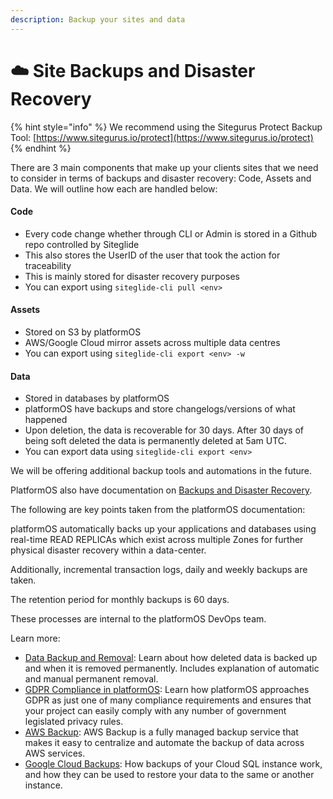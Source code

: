 ```yaml
---
description: Backup your sites and data
---
```


# ☁️ Site Backups and Disaster Recovery

{% hint style="info" %}
We recommend using the Sitegurus Protect Backup Tool: [https://www.sitegurus.io/protect](https://www.sitegurus.io/protect)
{% endhint %}

There are 3 main components that make up your clients sites that we need to consider in terms of backups and disaster recovery: Code, Assets and Data. We will outline how each are handled below:

#### Code

* Every code change whether through CLI or Admin is stored in a Github repo controlled by Siteglide
* This also stores the UserID of the user that took the action for traceability
* This is mainly stored for disaster recovery purposes
* You can export using `siteglide-cli pull <env>`

#### Assets

* Stored on S3 by platformOS
* AWS/Google Cloud mirror assets across multiple data centres
* You can export using `siteglide-cli export <env> -w`

#### Data

* Stored in databases by platformOS
* platformOS have backups and store changelogs/versions of what happened
* Upon deletion, the data is recoverable for 30 days. After 30 days of being soft deleted the data is permanently deleted at 5am UTC.
* You can export data using `siteglide-cli export <env>`

We will be offering additional backup tools and automations in the future.

PlatformOS also have documentation on [Backups and Disaster Recovery](https://documentation.platformos.com/developer-guide/about-platformos/security-drp).

The following are key points taken from the platformOS documentation:

platformOS automatically backs up your applications and databases using real-time READ REPLICAs which exist across multiple Zones for further physical disaster recovery within a data-center.

Additionally, incremental transaction logs, daily and weekly backups are taken.

The retention period for monthly backups is 60 days.

These processes are internal to the platformOS DevOps team.

Learn more:

* [Data Backup and Removal](https://documentation.platformos.com/developer-guide/records/data-backup-removal#undeleting-data): Learn about how deleted data is backed up and when it is removed permanently. Includes explanation of automatic and manual permanent removal.
* [GDPR Compliance in platformOS](https://documentation.platformos.com/best-practices/gdpr/gdpr-compliance): Learn how platformOS approaches GDPR as just one of many compliance requirements and ensures that your project can easily comply with any number of government legislated privacy rules.
* [AWS Backup](https://aws.amazon.com/backup/): AWS Backup is a fully managed backup service that makes it easy to centralize and automate the backup of data across AWS services.
* [Google Cloud Backups](https://cloud.google.com/sql/docs/mysql/backup-recovery/backups): How backups of your Cloud SQL instance work, and how they can be used to restore your data to the same or another instance.

